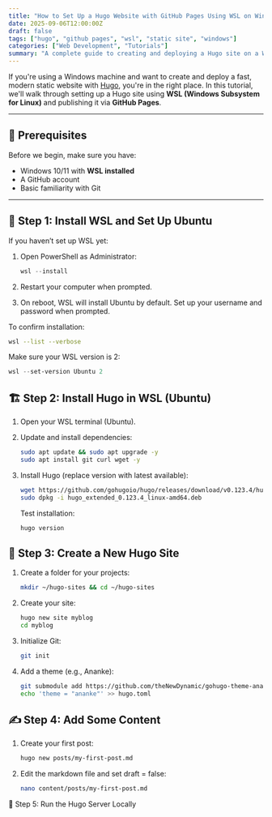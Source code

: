 ```yaml
---
title: "How to Set Up a Hugo Website with GitHub Pages Using WSL on Windows"
date: 2025-09-06T12:00:00Z
draft: false
tags: ["hugo", "github pages", "wsl", "static site", "windows"]
categories: ["Web Development", "Tutorials"]
summary: "A complete guide to creating and deploying a Hugo site on a Windows machine using WSL and GitHub Pages."
---
```


If you're using a Windows machine and want to create and deploy a fast, modern static website with [Hugo](https://gohugo.io/), you're in the right place. In this tutorial, we'll walk through setting up a Hugo site using **WSL (Windows Subsystem for Linux)** and publishing it via **GitHub Pages**.

---

## 🧰 Prerequisites

Before we begin, make sure you have:

- Windows 10/11 with **WSL installed**
- A GitHub account
- Basic familiarity with Git

---

## 🔧 Step 1: Install WSL and Set Up Ubuntu

If you haven’t set up WSL yet:

1. Open PowerShell as Administrator:
   ```powershell
   wsl --install

1. Restart your computer when prompted.

1. On reboot, WSL will install Ubuntu by default. Set up your username and password when prompted.

To confirm installation:

```bash
wsl --list --verbose
```

Make sure your WSL version is 2:

```powershell
wsl --set-version Ubuntu 2
```

## 🏗️ Step 2: Install Hugo in WSL (Ubuntu)

1. Open your WSL terminal (Ubuntu).

1. Update and install dependencies:

   ```bash
   sudo apt update && sudo apt upgrade -y
   sudo apt install git curl wget -y
   ```

1. Install Hugo (replace version with latest available):

   ```bash
   wget https://github.com/gohugoio/hugo/releases/download/v0.123.4/hugo_extended_0.123.4_linux-amd64.deb
   sudo dpkg -i hugo_extended_0.123.4_linux-amd64.deb
   ```

   Test installation:

   ```bash
   hugo version
   ```

## 🌱 Step 3: Create a New Hugo Site

1. Create a folder for your projects:

   ```bash
   mkdir ~/hugo-sites && cd ~/hugo-sites
   ```

1. Create your site:

   ```bash
   hugo new site myblog
   cd myblog
   ```

1. Initialize Git:

   ```bash
   git init
   ```

1. Add a theme (e.g., Ananke):

    ```bash
    git submodule add https://github.com/theNewDynamic/gohugo-theme-ananke.git themes/ananke
    echo 'theme = "ananke"' >> hugo.toml
    ```

## ✍️ Step 4: Add Some Content

1. Create your first post:

   ```bash
   hugo new posts/my-first-post.md
   ```

1. Edit the markdown file and set draft = false:

    ```bash
    nano content/posts/my-first-post.md
    ```

🚗 Step 5: Run the Hugo Server Locally
